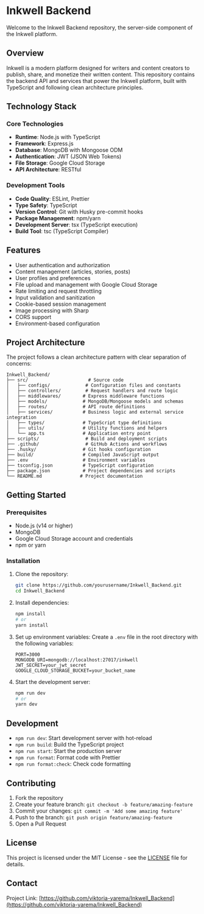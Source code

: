 # Inkwell Backend

Welcome to the Inkwell Backend repository, the server-side component of the Inkwell platform.

## Overview

Inkwell is a modern platform designed for writers and content creators to publish, share, and monetize their written content. This repository contains the backend API and services that power the Inkwell platform, built with TypeScript and following clean architecture principles.

## Technology Stack

### Core Technologies

- **Runtime**: Node.js with TypeScript
- **Framework**: Express.js
- **Database**: MongoDB with Mongoose ODM
- **Authentication**: JWT (JSON Web Tokens)
- **File Storage**: Google Cloud Storage
- **API Architecture**: RESTful

### Development Tools

- **Code Quality**: ESLint, Prettier
- **Type Safety**: TypeScript
- **Version Control**: Git with Husky pre-commit hooks
- **Package Management**: npm/yarn
- **Development Server**: tsx (TypeScript execution)
- **Build Tool**: tsc (TypeScript Compiler)

## Features

- User authentication and authorization
- Content management (articles, stories, posts)
- User profiles and preferences
- File upload and management with Google Cloud Storage
- Rate limiting and request throttling
- Input validation and sanitization
- Cookie-based session management
- Image processing with Sharp
- CORS support
- Environment-based configuration

## Project Architecture

The project follows a clean architecture pattern with clear separation of concerns:

```
Inkwell_Backend/
├── src/                      # Source code
│   ├── configs/             # Configuration files and constants
│   ├── controllers/         # Request handlers and route logic
│   ├── middlewares/        # Express middleware functions
│   ├── models/             # MongoDB/Mongoose models and schemas
│   ├── routes/             # API route definitions
│   ├── services/           # Business logic and external service integration
│   ├── types/              # TypeScript type definitions
│   ├── utils/              # Utility functions and helpers
│   └── app.ts              # Application entry point
├── scripts/                 # Build and deployment scripts
├── .github/                 # GitHub Actions and workflows
├── .husky/                 # Git hooks configuration
├── build/                  # Compiled JavaScript output
├── .env                    # Environment variables
├── tsconfig.json           # TypeScript configuration
├── package.json            # Project dependencies and scripts
└── README.md              # Project documentation
```

## Getting Started

### Prerequisites

- Node.js (v14 or higher)
- MongoDB
- Google Cloud Storage account and credentials
- npm or yarn

### Installation

1. Clone the repository:

   ```bash
   git clone https://github.com/yourusername/Inkwell_Backend.git
   cd Inkwell_Backend
   ```

2. Install dependencies:

   ```bash
   npm install
   # or
   yarn install
   ```

3. Set up environment variables:
   Create a `.env` file in the root directory with the following variables:

   ```
   PORT=3000
   MONGODB_URI=mongodb://localhost:27017/inkwell
   JWT_SECRET=your_jwt_secret
   GOOGLE_CLOUD_STORAGE_BUCKET=your_bucket_name
   ```

4. Start the development server:
   ```bash
   npm run dev
   # or
   yarn dev
   ```

## Development

- `npm run dev`: Start development server with hot-reload
- `npm run build`: Build the TypeScript project
- `npm run start`: Start the production server
- `npm run format`: Format code with Prettier
- `npm run format:check`: Check code formatting

## Contributing

1. Fork the repository
2. Create your feature branch: `git checkout -b feature/amazing-feature`
3. Commit your changes: `git commit -m 'Add some amazing feature'`
4. Push to the branch: `git push origin feature/amazing-feature`
5. Open a Pull Request

## License

This project is licensed under the MIT License - see the [LICENSE](LICENSE) file for details.

## Contact

Project Link: [https://github.com/viktoria-yarema/Inkwell_Backend](https://github.com/viktoria-yarema/Inkwell_Backend)
